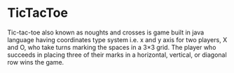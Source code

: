 # TicTacToe
Tic-tac-toe also known as noughts and crosses is game built in java language having coordinates type system i.e. x and y axis for two players, X and O, who take turns marking the spaces in a 3×3 grid. The player who succeeds in placing three of their marks in a horizontal, vertical, or diagonal row wins the game.
